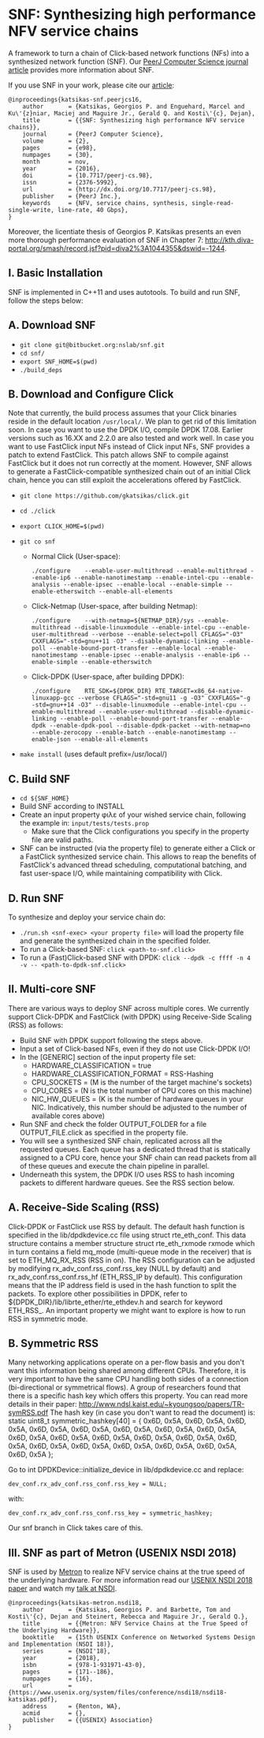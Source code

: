 SNF: Synthesizing high performance NFV service chains
=========

A framework to turn a chain of Click-based network functions (NFs) into a synthesized network function (SNF).
Our [PeerJ Computer Science journal article][snf-paper] provides more information about SNF.

If you use SNF in your work, please cite our [article][snf-paper]:
```
@inproceedings{katsikas-snf.peerjcs16,
	author       = {Katsikas, Georgios P. and Enguehard, Marcel and Ku\'{z}niar, Maciej and Maguire Jr., Gerald Q. and Kosti\'{c}, Dejan},
	title        = {{SNF: Synthesizing high performance NFV service chains}},
	journal      = {PeerJ Computer Science},
	volume       = {2},
	pages        = {e98},
	numpages     = {30},
	month        = nov,
	year         = {2016},
	doi          = {10.7717/peerj-cs.98},
	issn         = {2376-5992},
	url          = {http://dx.doi.org/10.7717/peerj-cs.98},
	publisher    = {PeerJ Inc.},
	keywords     = {NFV, service chains, synthesis, single-read-single-write, line-rate, 40 Gbps},
}
```

Moreover, the licentiate thesis of Georgios P. Katsikas presents an even more thorough performance evaluation of SNF in Chapter 7: http://kth.diva-portal.org/smash/record.jsf?pid=diva2%3A1044355&dswid=-1244.

I. Basic Installation
------
SNF is implemented in C++11 and uses autotools. To build and run SNF, follow the steps below:

A. Download SNF
----
  * `git clone git@bitbucket.org:nslab/snf.git`
  * `cd snf/`
  * `export SNF_HOME=$(pwd)`
  * `./build_deps`

B. Download and Configure Click
----
Note that currently, the build process assumes that your Click binaries reside in the default location `/usr/local/`.
We plan to get rid of this limitation soon.
In case you want to use the DPDK I/O, compile DPDK 17.08. Earlier versions such as 16.XX and 2.2.0 are also tested and work well.
In case you want to use FastClick input NFs instead of Click input NFs, SNF provides a patch to extend FastClick.
This patch allows SNF to compile against FastClick but it does not run correctly at the moment.
However, SNF allows to generate a FastClick-compatible synthesized chain out of an initial Click chain, hence you can still exploit the accelerations offered by FastClick.

  * `git clone https://github.com/gkatsikas/click.git`
  * `cd ./click`
  * `export CLICK_HOME=$(pwd)`
  * `git co snf`
    * Normal Click (User-space):

		`./configure    --enable-user-multithread --enable-multithread --enable-ip6
				--enable-nanotimestamp --enable-intel-cpu --enable-analysis
				--enable-ipsec --enable-local --enable-simple
				--enable-etherswitch --enable-all-elements`

    * Click-Netmap (User-space, after building Netmap):

		`./configure    --with-netmap=${NETMAP_DIR}/sys --enable-multithread
				--disable-linuxmodule --enable-intel-cpu
				--enable-user-multithread --verbose --enable-select=poll
				CFLAGS="-O3" CXXFLAGS="-std=gnu++11 -O3"
				--disable-dynamic-linking --enable-poll
				--enable-bound-port-transfer --enable-local
				--enable-nanotimestamp --enable-ipsec --enable-analysis
				--enable-ip6 --enable-simple --enable-etherswitch`

    * Click-DPDK (User-space, after building DPDK):

		`./configure    RTE_SDK=${DPDK_DIR}
				RTE_TARGET=x86_64-native-linuxapp-gcc
				--verbose CFLAGS="-std=gnu11 -g -O3"
				CXXFLAGS="-g -std=gnu++14 -O3"
				--disable-linuxmodule
				--enable-intel-cpu --enable-multithread
				--enable-user-multithread --disable-dynamic-linking
				--enable-poll --enable-bound-port-transfer
				--enable-dpdk --enable-dpdk-pool --disable-dpdk-packet
				--with-netmap=no --enable-zerocopy --enable-batch
				--enable-nanotimestamp --enable-json --enable-all-elements`

  * `make install` (uses default prefix=/usr/local/)

C. Build SNF
----
  * `cd ${SNF_HOME}`
  * Build SNF according to INSTALL
  * Create an input property φιλε of your wished service chain, following the example in: `input/tests/tests.prop`
    * Make sure that the Click configurations you specify in the property file are valid paths.
  * SNF can be instructed (via the property file) to generate either a Click or a FastClick synthesized service chain. This allows to reap the benefits of FastClick's advanced thread scheduling, computational batching, and fast user-space I/O, while maintaining compatibility with Click.

D. Run SNF
----
To synthesize and deploy your service chain do:

  * `./run.sh <snf-exec> <your property file>` will load the property file and generate the synthesized chain in the specified folder.
  * To run a Click-based SNF: `click <path-to-snf.click>`
  * To run a (Fast)Click-based SNF with DPDK: `click --dpdk -c ffff -n 4 -v -- <path-to-dpdk-snf.click>`

II. Multi-core SNF
------
There are various ways to deploy SNF across multiple cores. We currently support Click-DPDK and FastClick (with DPDK) using Receive-Side Scaling (RSS) as follows:

  * Build SNF with DPDK support following the steps above.
  * Input a set of Click-based NFs, even if they do not use Click-DPDK I/O!
  * In the [GENERIC] section of the input property file set:
    * HARDWARE_CLASSIFICATION = true
    * HARDWARE_CLASSIFICATION_FORMAT = RSS-Hashing
    * CPU_SOCKETS   = <M> (M is the number of the target machine's sockets)
    * CPU_CORES     = <N> (N is the total number of CPU cores on this machine)
    * NIC_HW_QUEUES = <K> (K is the number of hardware queues in your NIC. Indicatively, this number should be adjusted to the number of available cores above)
  * Run SNF and check the folder OUTPUT_FOLDER for a file OUTPUT_FILE.click as specified in the property file.
  * You will see a synthesized SNF chain, replicated across all the requested queues. Each queue has a dedicated thread that is statically assigned to a CPU core,
hence your SNF chain can read packets from all of these queues and execute the chain pipeline in parallel.
  * Underneath this system, the DPDK I/O uses RSS to hash incoming packets to different hardware queues. See the RSS section below.

A. Receive-Side Scaling (RSS)
----
Click-DPDK or FastClick use RSS by default. The default hash function is specified in the lib/dpdkdevice.cc file using struct rte_eth_conf.
This data structure contains a member structure struct rte_eth_rxmode rxmode which in turn contains a field mq_mode (multi-queue mode in the receiver) that is set to ETH_MQ_RX_RSS (RSS in on).
The RSS configuration can be adjusted by modifying rx_adv_conf.rss_conf.rss_key (NULL by default) and rx_adv_conf.rss_conf.rss_hf (ETH_RSS_IP by default).
This configuration means that the IP address field is used in the hash function to split the packets.
To explore other possibilities in DPDK, refer to ${DPDK_DIR}/lib/librte_ether/rte_ethdev.h and search for keyword ETH_RSS_.
An important property we might want to explore is how to run RSS in symmetric mode.

B. Symmetric RSS
----
Many networking applications operate on a per-flow basis and you don't want this information being shared among different CPUs.
Therefore, it is very important to have the same CPU handling both sides of a connection (bi-directional or symmetrical flows).
A group of researchers found that there is a specific hash key which offers this property.
You can read more details in their paper: http://www.ndsl.kaist.edu/~kyoungsoo/papers/TR-symRSS.pdf
The hash key (in case you don't want to read the document) is:
static uint8_t symmetric_hashkey[40] = {
	0x6D, 0x5A, 0x6D, 0x5A, 0x6D, 0x5A, 0x6D, 0x5A, 0x6D, 0x5A, 0x6D, 0x5A, 0x6D, 0x5A, 0x6D, 0x5A, 0x6D, 0x5A, 0x6D, 0x5A,
	0x6D, 0x5A, 0x6D, 0x5A, 0x6D, 0x5A, 0x6D, 0x5A, 0x6D, 0x5A, 0x6D, 0x5A, 0x6D, 0x5A, 0x6D, 0x5A, 0x6D, 0x5A, 0x6D, 0x5A
};

Go to int DPDKDevice::initialize_device in lib/dpdkdevice.cc and replace:

	dev_conf.rx_adv_conf.rss_conf.rss_key = NULL;

with:

	dev_conf.rx_adv_conf.rss_conf.rss_key = symmetric_hashkey;

Our snf branch in Click takes care of this.


III. SNF as part of Metron (USENIX NSDI 2018)
------

SNF is used by [Metron][metron-agent] to realize NFV service chains at the true speed of the underlying hardware.
For more information read our [USENIX NSDI 2018 paper][metron-paper] and watch my [talk at NSDI][metron-nsdi-page].

```
@inproceedings{katsikas-metron.nsdi18,
	author       = {Katsikas, Georgios P. and Barbette, Tom and Kosti\'{c}, Dejan and Steinert, Rebecca and Maguire Jr., Gerald Q.},
	title        = {{Metron: NFV Service Chains at the True Speed of the Underlying Hardware}},
	booktitle    = {15th USENIX Conference on Networked Systems Design and Implementation (NSDI 18)},
	series       = {NSDI'18},
	year         = {2018},
	isbn         = {978-1-931971-43-0},
	pages        = {171--186},
	numpages     = {16},
	url          = {https://www.usenix.org/system/files/conference/nsdi18/nsdi18-katsikas.pdf},
	address      = {Renton, WA},
	acmid        = {},
	publisher    = {{USENIX} Association}
}
```


[snf-paper]: https://peerj.com/articles/cs-98/
[metron-paper]: https://www.usenix.org/system/files/conference/nsdi18/nsdi18-katsikas.pdf
[metron-agent]: https://github.com/tbarbette/fastclick/tree/metron
[metron-nsdi-page]: https://www.usenix.org/conference/nsdi18/presentation/katsikas
